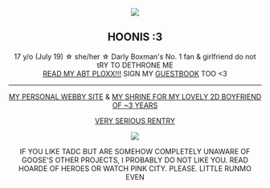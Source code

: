 <p align="center">
  <img src="https://file.garden/ZRW6HfKULjLI59VJ/CapriCheer.png">
</p>
  <strong><h2 align="center">HOONIS :3</h2></strong>
  <p align="center">
     17 y/o (July 19) ☆ she/her ☆ Darly Boxman's No. 1 fan & girlfriend do not tRY TO DETHRONE ME
    <br>
    <a href="https://hoonisboogie.github.io/">READ MY ABT PLOXX!!!</a> SIGN MY <a href="https://hoonisboogie.github.io/guestbook/">GUESTBOOK</a> TOO <3
  </p>
  <hr>
<p align="center">
  <a href="https://confettiguts.gay/">MY PERSONAL WEBBY SITE</a> & <a href="https://confettiguts.gay/webmaster/husbando/darly/">MY SHRINE FOR MY LOVELY 2D BOYFRIEND OF ~3 YEARS</a>
</p>
<p align="center">
  <a href="https://rentry.co/thedrunkenclam" target="_blank">VERY SERIOUS RENTRY</a>
</p>
<p align="center">
  <img src="https://file.garden/ZRW6HfKULjLI59VJ/IMG_5690.jpg">
</p>
<p align="center">
  IF YOU LIKE TADC BUT ARE SOMEHOW COMPLETELY UNAWARE OF GOOSE'S OTHER PROJECTS, I PROBABLY DO NOT LIKE YOU. READ HOARDE OF HEROES OR WATCH PINK CITY. PLEASE. LITTLE RUNMO EVEN
</p>

